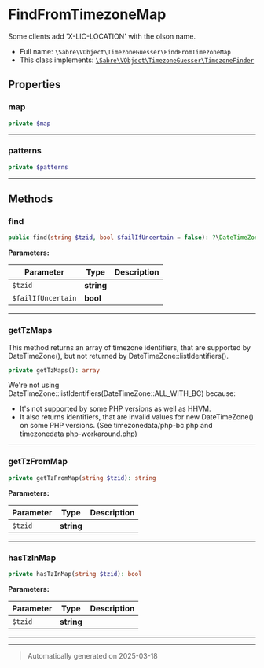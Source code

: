 
# FindFromTimezoneMap

Some clients add 'X-LIC-LOCATION' with the olson name.



* Full name: `\Sabre\VObject\TimezoneGuesser\FindFromTimezoneMap`
* This class implements:
[`\Sabre\VObject\TimezoneGuesser\TimezoneFinder`](./TimezoneFinder.md)



## Properties


### map



```php
private $map
```






***

### patterns



```php
private $patterns
```






***

## Methods


### find



```php
public find(string $tzid, bool $failIfUncertain = false): ?\DateTimeZone
```








**Parameters:**

| Parameter | Type | Description |
|-----------|------|-------------|
| `$tzid` | **string** |  |
| `$failIfUncertain` | **bool** |  |





***

### getTzMaps

This method returns an array of timezone identifiers, that are supported
by DateTimeZone(), but not returned by DateTimeZone::listIdentifiers().

```php
private getTzMaps(): array
```

We're not using DateTimeZone::listIdentifiers(DateTimeZone::ALL_WITH_BC) because:
- It's not supported by some PHP versions as well as HHVM.
- It also returns identifiers, that are invalid values for new DateTimeZone() on some PHP versions.
(See timezonedata/php-bc.php and timezonedata php-workaround.php)










***

### getTzFromMap



```php
private getTzFromMap(string $tzid): string
```








**Parameters:**

| Parameter | Type | Description |
|-----------|------|-------------|
| `$tzid` | **string** |  |





***

### hasTzInMap



```php
private hasTzInMap(string $tzid): bool
```








**Parameters:**

| Parameter | Type | Description |
|-----------|------|-------------|
| `$tzid` | **string** |  |





***


***
> Automatically generated on 2025-03-18
